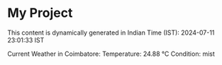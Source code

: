 # My Project

This content is dynamically generated in Indian Time (IST): 2024-07-11 23:01:33 IST


Current Weather in Coimbatore:
Temperature: 24.88 °C
Condition: mist
